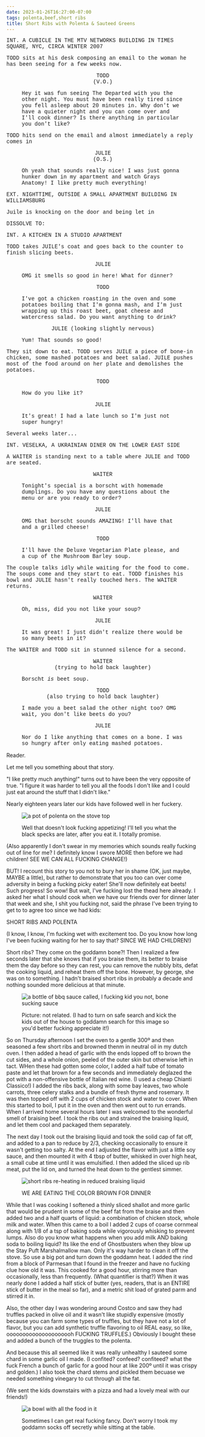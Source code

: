 ```yaml
---
date: 2023-01-26T16:27:00-07:00
tags: polenta,beef,short ribs
title: Short Ribs with Polenta & Sauteed Greens
---
```

<div style="font-family: courier new; line-height: 12 rem;">

INT. A CUBICLE IN THE MTV NETWORKS BUILDING IN TIMES SQUARE, NYC, CIRCA WINTER 2007

TODD sits at his desk composing an email to the woman he has been seeing for a few weeks now.

<figure>

<div style="text-align: center">TODD</div>

<div style="text-align: center">(V.O.)</div>

Hey it was fun seeing The Departed with you the other night. You must have been really tired since you fell asleep about 20 minutes in. Why don't we have a quieter night and you can come over and I'll cook dinner? Is there anything in particular you don't like?

</figure>

TODD hits send on the email and almost immediately a reply comes in

<figure>
<div style="text-align: center">JULIE</div>


<div style="text-align: center">(O.S.)</div>

Oh yeah that sounds really nice! I was just gonna hunker down in my apartment and watch Grays Anatomy! I like pretty much everything!

</figure>

EXT. NIGHTTIME, OUTSIDE A SMALL APARTMENT BUILDING IN WILLIAMSBURG

Juile is knocking on the door and being let in

DISSOLVE TO:

INT. A KITCHEN IN A STUDIO APARTMENT

TODD takes JUILE's coat and goes back to the counter to finish slicing beets.

<figure>

<div style="text-align: center">JULIE</div>

OMG it smells so good in here! What for dinner?

</figure>

<figure>

<div style="text-align: center">TODD</div>

I've got a chicken roasting in the oven and some potatoes boiling that I'm gonna mash, and I'm just wrapping up this roast beet, goat cheese and watercress salad. Do you want anything to drink?

</figure>

<figure>

<div style="text-align: center">JULIE (looking slightly nervous)</div>

Yum! That sounds so good!

</figure>

They sit down to eat. TODD serves JUILE a piece of bone-in chicken, some mashed potatoes and beet salad. JUILE pushes most of the food around on her plate and demolishes the potatoes.

<figure>

<div style="text-align: center">TODD</div>

How do you like it?

</figure>

<figure>

<div style="text-align: center">JULIE</div>

It's great! I had a late lunch so I'm just not super hungry!

</figure>

Several weeks later...

INT. VESELKA, A UKRAINIAN DINER ON THE LOWER EAST SIDE

A WAITER is standing next to a table where JULIE and TODD are seated.

<figure>

<div style="text-align: center">WAITER</div>

Tonight's special is a borscht with homemade dumplings. Do you have any questions about the menu or are you ready to order?

</figure>

<figure>

<div style="text-align: center">JULIE</div>

OMG that borscht sounds AMAZING! I'll have that and a grilled cheese!

</figure>

<figure>

<div style="text-align: center">TODD</div>

I'll have the Deluxe Vegetarian Plate please, and a cup of the Mushroom Barley soup.

</figure>

The couple talks idly while waiting for the food to come. The soups come and they start to eat. TODD finishes his bowl and JULIE hasn't really touched hers. The WAITER returns.

<figure>

<div style="text-align: center">WAITER</div>

Oh, miss, did you not like your soup?

</figure>

<figure>

<div style="text-align: center">JULIE</div>

It was great! I just didn't realize there would be so many beets in it?

</figure>

The WAITER and TODD sit in stunned silence for a second.

<figure>

<div style="text-align: center">WAITER</div>
<div style="text-align: center">(trying to hold back laughter)</div>

Borscht _is_ beet soup.

</figure>

<figure>

<div style="text-align: center">TODD</div>
<div style="text-align: center">(also trying to hold back laughter)</div>

I made you a beet salad the other night too? OMG wait, you don't like beets do you?

</figure>

<figure>

<div style="text-align: center">JULIE</div>

Nor do I like anything that comes on a bone. I was so hungry after only eating mashed potatoes.

</figure>

</div>

Reader.

Let me tell you something about that story. 

"I like pretty much anything!" turns out to have been the very opposite of true. "I figure it was harder to tell you all the foods I don't like and I could just eat around the stuff that I didn't like." 

Nearly eighteen years later our kids have followed well in her fuckery.

<figure>

![a pot of polenta on the stove top](polenta.jpg)

<figcaption>Well that doesn't look fucking appetizing! I'll tell you what the black specks are later, after you eat it. I totally promise.</figcaption>

</figure>

(Also apparently I don't swear in my memories which sounds really fucking out of line for me? I definitely know I swore MORE then before we had children! SEE WE CAN ALL FUCKING CHANGE!)

BUT! I recount this story to you not to bury her in shame (OK, just maybe, MAYBE a little), but rather to demonstrate that you too can over come adversity in being a fucking picky eater! She'll now definitely eat beets! Such progress! So wow! But wait, I've fucking lost the thead here already. I asked her what I should cook when we have our friends over for dinner later that week and she, I shit you fucking not, said the phrase I've been trying to get to to agree too since we had kids:

SHORT RIBS AND POLENTA

(I know, I know, I'm fucking wet with excitement too. Do you know how long I've been fucking waiting for her to say that? SINCE WE HAD CHILDREN!)

Short ribs? They come on the goddamn bone?! Then I realized a few seconds later that she knows that if you braise them, its better to braise them the day before so they can rest, you can remove the nubbly bits, defat the cooking liquid, and reheat them off the bone. However, by george, she was on to something. I hadn't braised short ribs in probably a decade and nothing sounded more delicious at that minute.

<figure>

![a bottle of bbq sauce called, I fucking kid you not, bone sucking sauce](bone-sucking-sauce.jpg)

<figcaption>Picture: not related. (I had to turn on safe search and kick the kids out of the house to goddamn search for this image so you'd better fucking appreciate it!)</figcaption>

</figure>

So on Thursday afternoon I set the oven to a gentle 300º and then seasoned a few short ribs and browned thenm in neutral oil in my dutch oven. I then added a head of garlic with the ends lopped off to brown the cut sides, and a whole onion, peeled of the outer skin but otherwise left in tact. WHen these had gotten some color, I added a half tube of tomato paste and let that brown for a few seconds and immediately deglazed the pot with a non-offensive bottle of Italian red wine. (I used a cheap Chianti Classico!) I added the ribs back, along with some bay leaves, two whole carrots, three celery stalks and a bundle of fresh thyme and rosemary. It was then topped off with 2 cups of chicken stock and water to cover. When this started to boil, I put it in the oven and then went out to run errands.  When I arrived home several hours later I was welcomed to the wonderful smell of braising beef. I took the ribs out and strained the braising liquid, and let them cool and packaged them separately.

The next day I took out the braising liquid and took the solid cap of fat off, and added to a pan to reduce by 2/3, checking occasionally to ensure it wasn't getting too salty. At the end I adjusted the flavor with just a little soy sauce, and then mounted it with 4 tbsp of butter, whisked in over high heat, a small cube at time until it was emulsified. I then added the sliced up rib meat, put the lid on, and turned the heat down to the gentlest simmer.

<figure>

![short ribs re-heating in reduced braising liquid](braised-short-ribs.jpg)

<figcaption>WE ARE EATING THE COLOR BROWN FOR DINNER</figcaption>

</figure>

While that I was cooking I softened a thinly sliced shallot and more garlic that would be prudent in some of the beef fat from the braise and then added two and a half quarts of liquid: a combination of chicken stock, whole milk and water. When this came to a boil I added 2 cups of coarse cornmeal along with 1/8 of a tsp of baking soda while vigorously whisking to prevent lumps. Also do you know what happens when you add milk AND baking soda to boiling liquid? Its like the end of Ghostbusters when they blow up the Stay Puft Marshalmallow man. Only it's way harder to clean it off the stove. So use a big pot and turn down the goddamn heat. I added the rind from a block of Parmesan that I found in the freezer and have no fucking clue how old it was. This cooked for a good hour, stirring more than occasionally, less than frequently. (What quantifier is that?) When it was nearly done I added a half stick of butter (yes, readers, that is an ENTIRE stick of butter in the meal so far), and a metric shit load of grated parm and stirred it in. 

Also, the other day I was wondering around Costco and saw they had truffles packed in olive oil and it wasn't like stupidly expensive (mostly because you can farm some types of truffles, but they have not a lot of flavor, but you can add synthetic truffle flavoring to oil REAL easy, so like, ooooooooooooooooooooh FUCKING TRUFFLES.) Obviously I bought these and added a bunch of the truggles to the polenta.

And because this all seemed like it was really unhealthy I sauteed some chard in some garlic oil I made. (I confited? confeed? confiteed? what the fuck French a bunch of garlic for a good hour at like 200º until it was crispy and golden.)  I also took the chard stems and pickled them becuase we needed something vinegary to cut through all the fat.

(We sent the kids downstairs with a pizza and had a lovely meal with our friends!)

<figure>

![a bowl with all the food in it](braised-short-ribs-with-polenta.jpg)

<figcaption>Sometimes I can get real fucking fancy. Don't worry I took my goddamn socks off secretly while sitting at the table.</figcaption>

</figure>
